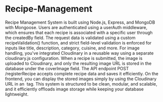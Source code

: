 # Recipe-Management
Recipe Management System is built using Node.js, Express, and MongoDB with Mongoose. Users are authenticated using a userAuth middleware, which ensures that each recipe is associated with a specific user through the createdBy field. The request data is validated using a custom recipeValidation() function, and strict field-level validation is enforced for inputs like title, description, category, cuisine, and more. For image handling, you've integrated Cloudinary in a reusable way using a separate cloudinary.js configuration. When a recipe is submitted, the image is uploaded to Cloudinary, and only the resulting image URL is stored in the database under the coverImage field. The API endpoint POST /registerRecipe accepts complete recipe data and saves it efficiently. On the frontend, you can display the stored images simply by using the Cloudinary URL in an <img> tag. This system is structured to be clean, modular, and scalable, and it efficiently offloads image storage while keeping your database lightweight.
